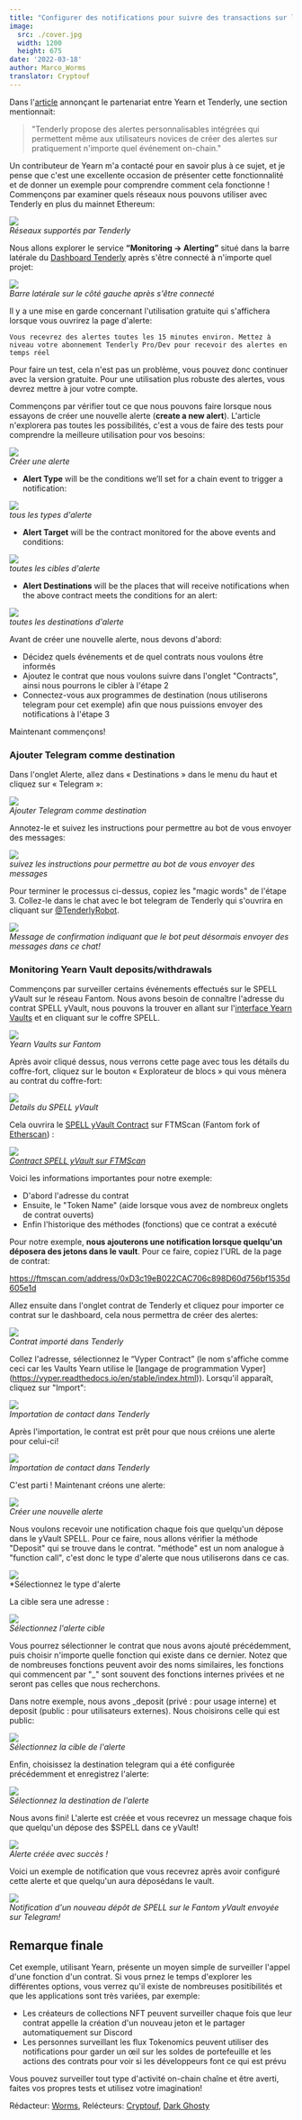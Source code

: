 ```yaml
---
title: "Configurer des notifications pour suivre des transactions sur la blockchain avec Tenderly"
image:
  src: ./cover.jpg
  width: 1200
  height: 675
date: '2022-03-18'
author: Marco_Worms
translator: Cryptouf
---
```


Dans l'[article](https://medium.com/iearn/yearn-finance-partners-with-tenderly-to-supercharge-development-debugging-incident-analysis-6489260298a5) annonçant le partenariat entre Yearn et Tenderly, une section mentionnait:

> "Tenderly propose des alertes personnalisables intégrées qui permettent même aux utilisateurs novices de créer des alertes sur pratiquement n'importe quel événement  on-chain."
>
Un contributeur de Yearn m'a contacté pour en savoir plus à ce sujet, et je pense que c'est une excellente occasion de présenter cette fonctionnalité et de donner un exemple pour comprendre comment cela fonctionne ! Commençons par examiner quels réseaux nous pouvons utiliser avec Tenderly en plus du mainnet Ethereum:

![](./image1.jpg?w=909&h=441)\
*Réseaux supportés par Tenderly*

Nous allons explorer le service **“Monitoring -> Alerting”** situé dans la barre latérale du [Dashboard Tenderly](https://dashboard.tenderly.co/) après s'être connecté à n'importe quel projet:

![](./image2.jpg?w=237&h=199)\
*Barre latérale sur le côté gauche après s'être connecté*

Il y a une mise en garde concernant l'utilisation gratuite qui s'affichera lorsque vous ouvrirez la page d'alerte:

`Vous recevrez des alertes toutes les 15 minutes environ. Mettez à niveau votre abonnement Tenderly Pro/Dev pour recevoir des alertes en temps réel`

Pour faire un test, cela n'est pas un problème, vous pouvez donc continuer avec la version gratuite. Pour une utilisation plus robuste des alertes, vous devrez mettre à jour votre compte.

Commençons par vérifier tout ce que nous pouvons faire lorsque nous essayons de créer une nouvelle alerte (**create a new alert**). L'article n'explorera pas toutes les possibilités, c'est a vous de faire des tests pour comprendre la meilleure utilisation pour vos besoins:

![](./image3.jpg?w=1537&h=669)\
*Créer une alerte*

- **Alert Type** will be the conditions we’ll set for a chain event to trigger a notification:

![](./image4.jpg?w=1437&h=413)\
*tous les types d'alerte*

- **Alert Target** will be the contract monitored for the above events and conditions:

![](./image5.jpg?w=991&h=253)\
*toutes les cibles d'alerte*

- **Alert Destinations** will be the places that will receive notifications when the above contract meets the conditions for an alert:

![](./image6.jpg?w=937&h=195)\
*toutes les destinations d'alerte*

Avant de créer une nouvelle alerte, nous devons d'abord:

- Décidez quels événements et de quel contrats nous voulons être informés
- Ajoutez le contrat que nous voulons suivre dans l'onglet "Contracts", ainsi nous pourrons le cibler à l'étape 2
- Connectez-vous aux programmes de destination (nous utiliserons telegram pour cet exemple) afin que nous puissions envoyer des notifications à l'étape 3

Maintenant commençons!

### Ajouter Telegram comme destination

Dans l'onglet Alerte, allez dans « Destinations » dans le menu du haut et cliquez sur « Telegram »:

![](./image7.jpg?w=1364&h=617)\
*Ajouter Telegram comme destination*

Annotez-le et suivez les instructions pour permettre au bot de vous envoyer des messages:

![](./image8.jpg?w=591&h=475)\
*suivez les instructions pour permettre au bot de vous envoyer des messages*

Pour terminer le processus ci-dessus, copiez les "magic words" de l'étape 3. Collez-le dans le chat avec le bot telegram de Tenderly qui s'ouvrira en cliquant sur [@TenderlyRobot](https://t.me/TenderlyRobot).

![](./image9.jpg?w=772&h=235)\
*Message de confirmation indiquant que le bot peut désormais envoyer des messages dans ce chat!*

### Monitoring Yearn Vault deposits/withdrawals

Commençons par surveiller certains événements effectués sur le SPELL yVault sur le réseau Fantom. Nous avons besoin de connaître l'adresse du contrat SPELL yVault, nous pouvons la trouver en allant sur l'[interface Yearn Vaults](https://yearn.finance/#/vaults) et en cliquant sur le coffre SPELL.

![](./image10.jpg?w=625&h=287)\
*Yearn Vaults sur Fantom*

Après avoir cliqué dessus, nous verrons cette page avec tous les détails du coffre-fort, cliquez sur le bouton « Explorateur de blocs » qui vous mènera au contrat du coffre-fort: 

![](./image11.jpg?w=1157&h=757)\
*Details du SPELL yVault*

Cela ouvrira le [SPELL yVault Contract](https://ftmscan.com/address/0xD3c19eB022CAC706c898D60d756bf1535d605e1d) sur FTMScan (Fantom fork of [Etherscan](https://etherscan.io/)) : 

![](./image12.jpg?w=1367&h=845)\
*[Contract SPELL yVault sur FTMScan](https://ftmscan.com/address/0xD3c19eB022CAC706c898D60d756bf1535d605e1d)*

Voici les informations importantes pour notre exemple:
- D'abord l'adresse du contrat
- Ensuite, le "Token Name" (aide lorsque vous avez de nombreux onglets de contrat ouverts)
- Enfin l'historique des méthodes (fonctions) que ce contrat a exécuté

Pour notre exemple, **nous ajouterons une notification lorsque quelqu'un déposera des jetons dans le vault**. Pour ce faire, copiez l'URL de la page de contrat:

https://ftmscan.com/address/0xD3c19eB022CAC706c898D60d756bf1535d605e1d

Allez ensuite dans l'onglet contrat de Tenderly et cliquez pour importer ce contrat sur le dashboard, cela nous permettra de créer des alertes:

![](./image13.jpg?w=1399&h=681)\
*Contrat importé dans Tenderly*

Collez l'adresse, sélectionnez le “Vyper Contract” (le nom s'affiche comme ceci car les Vaults Yearn utilise le [langage de programmation Vyper] (https://vyper.readthedocs.io/en/stable/index.html)). Lorsqu'il apparaît, cliquez sur "Import":

![](./image14.jpg?w=1155&h=909)\
*Importation de contact dans Tenderly*

Après l'importation, le contrat est prêt pour que nous créions une alerte pour celui-ci!

![](./image15.jpg?w=865&h=467)\
*Importation de contact dans Tenderly*

C'est parti ! Maintenant créons une alerte:

![](./image16.jpg?w=1817&h=713)\
*Créer une nouvelle alerte*

Nous voulons recevoir une notification chaque fois que quelqu'un dépose dans le yVault SPELL. Pour ce faire, nous allons vérifier la méthode "Deposit" qui se trouve dans le contrat. "méthode" est un nom analogue à "function call", c'est donc le type d'alerte que nous utiliserons dans ce cas.

![](./image17.jpg?w=761&h=265)\
*Sélectionnez le type d'alerte

La cible sera une adresse :

![](./image18.jpg?w=759&h=245)\
*Sélectionnez l'alerte cible*

Vous pourrez sélectionner le contrat que nous avons ajouté précédemment, puis choisir n'importe quelle fonction qui existe dans ce dernier. Notez que de nombreuses fonctions peuvent avoir des noms similaires, les fonctions qui commencent par "_" sont souvent des fonctions internes privées et ne seront pas celles que nous recherchons.

Dans notre exemple, nous avons _deposit (privé : pour usage interne) et deposit (public : pour utilisateurs externes). Nous choisirons celle qui est public:

![](./image19.jpg?w=1319&h=679)\
*Sélectionnez la cible de l'alerte*

Enfin, choisissez la destination telegram qui a été configurée précédemment et enregistrez l'alerte: 

![](./image20.jpg?w=1325&h=909)\
*Sélectionnez la destination de l'alerte*

Nous avons fini! L'alerte est créée et vous recevrez un message chaque fois que quelqu'un dépose des $SPELL dans ce yVault!

![](./image21.jpg?w=1521&h=739)\
*Alerte créée avec succès !*

Voici un exemple de notification que vous recevrez après avoir configuré cette alerte et que quelqu'un aura déposédans le vault.

![](./image22.jpg?w=495&h=579)\
*Notification d'un nouveau dépôt de SPELL sur le Fantom yVault envoyée sur Telegram!*

## Remarque finale

Cet exemple, utilisant Yearn, présente un moyen simple de surveiller l'appel d'une fonction d'un contrat. Si vous prnez le temps d'explorer les différentes  options, vous verrez qu'il existe de nombreuses positibilités et que les applications sont très variées, par exemple:

- Les créateurs de collections NFT peuvent surveiller chaque fois que leur contrat appelle la création d'un nouveau jeton et le partager automatiquement sur Discord
- Les personnes surveillant les flux Tokenomics peuvent utiliser des notifications pour garder un œil sur les soldes de portefeuille et les actions des contrats pour voir si les développeurs font ce qui est prévu

Vous pouvez surveiller tout type d'activité on-chain chaîne et être averti, faites vos propres tests et utilisez votre imagination!

Rédacteur: [Worms](https://twitter.com/MarcoWorms), Relécteurs: [Cryptouf](https://twitter.com/cryptouf), [Dark Ghosty](https://github.com/DarkGhost7)
